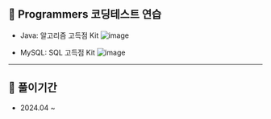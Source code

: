 

## 🌟 Programmers 코딩테스트 연습

- Java: 알고리즘 고득점 Kit
![image](https://github.com/user-attachments/assets/66f7277f-1aa8-4fda-b7b1-a6b4d57fa930)

- MySQL: SQL 고득점 Kit
![image](https://github.com/user-attachments/assets/15bd2e9c-f702-4f12-82c2-1fc14615ad50)

---

## 📑 풀이기간

- 2024.04 ~ 

